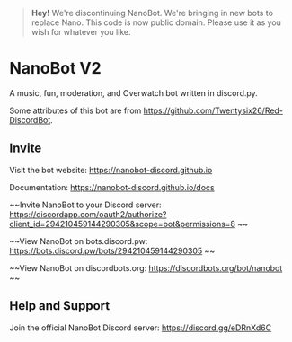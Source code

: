 > **Hey!** We're discontinuing NanoBot. We're bringing in new bots to replace Nano.
> This code is now public domain. Please use it as you wish for whatever you like.

# NanoBot V2
A music, fun, moderation, and Overwatch bot written in discord.py.

Some attributes of this bot are from https://github.com/Twentysix26/Red-DiscordBot.

## Invite

Visit the bot website: https://nanobot-discord.github.io

Documentation: https://nanobot-discord.github.io/docs

~~Invite NanoBot to your Discord server: https://discordapp.com/oauth2/authorize?client_id=294210459144290305&scope=bot&permissions=8 ~~

~~View NanoBot on bots.discord.pw: https://bots.discord.pw/bots/294210459144290305 ~~

~~View NanoBot on discordbots.org: https://discordbots.org/bot/nanobot ~~

## Help and Support

Join the official NanoBot Discord server: https://discord.gg/eDRnXd6C
